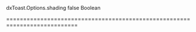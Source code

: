 <!--id-->dxToast.Options.shading<!--/id-->
<!--merge--><!--/merge-->
<!--default-->false<!--/default-->
<!--type-->Boolean<!--/type-->
===========================================================================
